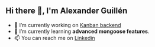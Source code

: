 ## Hi there 👋, I'm Alexander Guillén


- 🔭 I’m currently working on [Kanban backend](https://github.com/AlexanderTheWise/audiophile)
- 🌱 I’m currently learning **advanced mongoose features**.
- 📫 You can reach me on [Linkedin](https://www.linkedin.com/in/alexander-gh/)
